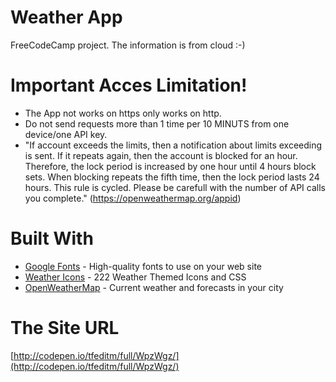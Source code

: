 # Weather App

FreeCodeCamp project. The information is from cloud :-)

# Important Acces Limitation!

* The App not works on https only works on http.
* Do not send requests more than 1 time per 10 MINUTS from one device/one API key.
* "If account exceeds the limits, then a notification about limits exceeding is sent. If it repeats again, then the account is blocked for an hour. Therefore, the lock period is increased by one hour until 4 hours block sets. When blocking repeats the fifth time, then the lock period lasts 24 hours. This rule is cycled. Please be carefull with the number of API calls you complete."  (https://openweathermap.org/appid)

# Built With

* [Google Fonts](https://fonts.google.com/) - High-quality fonts to use on your web site
* [Weather Icons](https://erikflowers.github.io/weather-icons/) - 222 Weather Themed Icons and CSS
* [OpenWeatherMap](https://openweathermap.org/) - Current weather and forecasts in your city

# The Site URL

[http://codepen.io/tfeditm/full/WpzWgz/](http://codepen.io/tfeditm/full/WpzWgz/)